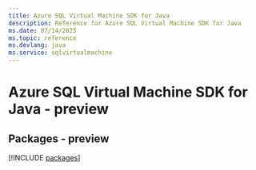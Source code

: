 ```yaml
---
title: Azure SQL Virtual Machine SDK for Java
description: Reference for Azure SQL Virtual Machine SDK for Java
ms.date: 07/14/2025
ms.topic: reference
ms.devlang: java
ms.service: sqlvirtualmachine
---
```

# Azure SQL Virtual Machine SDK for Java - preview
## Packages - preview
[!INCLUDE [packages](sql-virtual-machine-index.md)]